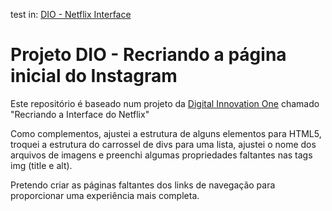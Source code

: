 test in: [DIO - Netflix Interface](https://dbcana.github.io/dio-netflix/)


# Projeto DIO - Recriando a página inicial do Instagram

Este repositório é baseado num projeto da [Digital Innovation One](https://digitalinnovation.one/sign-up?ref=KG8HPLSDZT) chamado "Recriando a Interface do Netflix"

Como complementos, ajustei a estrutura de alguns elementos para HTML5, troquei a estrutura do carrossel de divs para uma lista, ajustei o nome dos arquivos de imagens e preenchi algumas propriedades faltantes nas tags img (title e alt).

Pretendo criar as páginas faltantes dos links de navegação para proporcionar uma experiência mais completa.
